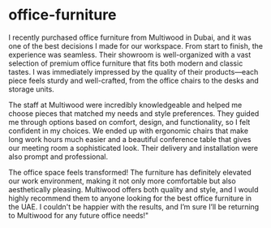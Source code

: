# office-furniture

I recently purchased office furniture from Multiwood in Dubai, and it was one of the best decisions I made for our workspace. From start to finish, the experience was seamless. Their showroom is well-organized with a vast selection of premium office furniture that fits both modern and classic tastes. I was immediately impressed by the quality of their products—each piece feels sturdy and well-crafted, from the office chairs to the desks and storage units.

The staff at Multiwood were incredibly knowledgeable and helped me choose pieces that matched my needs and style preferences. They guided me through options based on comfort, design, and functionality, so I felt confident in my choices. We ended up with ergonomic chairs that make long work hours much easier and a beautiful conference table that gives our meeting room a sophisticated look. Their delivery and installation were also prompt and professional.

The office space feels transformed! The furniture has definitely elevated our work environment, making it not only more comfortable but also aesthetically pleasing. Multiwood offers both quality and style, and I would highly recommend them to anyone looking for the best office furniture in the UAE. I couldn't be happier with the results, and I’m sure I’ll be returning to Multiwood for any future office needs!"
